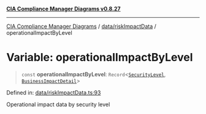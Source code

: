[**CIA Compliance Manager Diagrams v0.8.27**](../../../README.md)

***

[CIA Compliance Manager Diagrams](../../../modules.md) / [data/riskImpactData](../README.md) / operationalImpactByLevel

# Variable: operationalImpactByLevel

> `const` **operationalImpactByLevel**: `Record`\<[`SecurityLevel`](../../../types/cia/type-aliases/SecurityLevel.md), [`BusinessImpactDetail`](../../../types/interfaces/BusinessImpactDetail.md)\>

Defined in: [data/riskImpactData.ts:93](https://github.com/Hack23/cia-compliance-manager/blob/26bb73ca86d23be8656cdd29d12202323a449310/src/data/riskImpactData.ts#L93)

Operational impact data by security level
